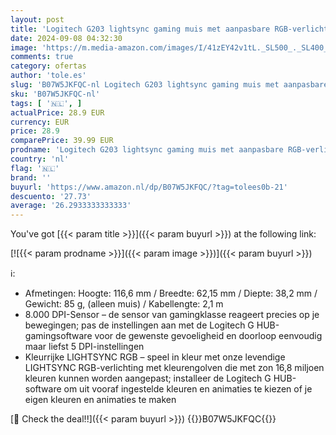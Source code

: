 ```yaml
---
layout: post
title: 'Logitech G203 lightsync gaming muis met aanpasbare RGB-verlichting  6 programmeerbare knoppen  gaming grade sensor  8K DPI tracking  lichtgewicht - zwart'
date: 2024-09-08 04:32:30
image: 'https://m.media-amazon.com/images/I/41zEY42v1tL._SL500_._SL400_.jpg'
comments: true
category: ofertas
author: 'tole.es'
slug: 'B07W5JKFQC-nl Logitech G203 lightsync gaming muis met aanpasbare RGB-...'
sku: 'B07W5JKFQC-nl'
tags: [ '🇳🇱', ]
actualPrice: 28.9 EUR
currency: EUR
price: 28.9
comparePrice: 39.99 EUR
prodname: 'Logitech G203 lightsync gaming muis met aanpasbare RGB-verlichting  6 programmeerbare knoppen  gaming grade sensor  8K DPI tracking  lichtgewicht - zwart'
country: 'nl'
flag: '🇳🇱'
brand: ''
buyurl: 'https://www.amazon.nl/dp/B07W5JKFQC/?tag=tolees0b-21'
descuento: '27.73'
average: '26.2933333333333'
---
```


You've got [{{< param title >}}]({{< param buyurl >}}) at the following link:

[![{{< param prodname >}}]({{< param image >}})]({{< param buyurl >}})

ℹ️:

- Afmetingen: Hoogte: 116,6 mm / Breedte: 62,15 mm / Diepte: 38,2 mm / Gewicht: 85 g, (alleen muis) / Kabellengte: 2,1 m
- 8.000 DPI-Sensor – de sensor van gamingklasse reageert precies op je bewegingen; pas de instellingen aan met de Logitech G HUB-gamingsoftware voor de gewenste gevoeligheid en doorloop eenvoudig maar liefst 5 DPI-instellingen
- Kleurrijke LIGHTSYNC RGB – speel in kleur met onze levendige LIGHTSYNC RGB-verlichting met kleurengolven die met zon 16,8 miljoen kleuren kunnen worden aangepast; installeer de Logitech G HUB-software om uit vooraf ingestelde kleuren en animaties te kiezen of je eigen kleuren en animaties te maken

[🛒 Check the deal!!]({{< param buyurl >}})
{{<world>}}B07W5JKFQC{{</world>}}
